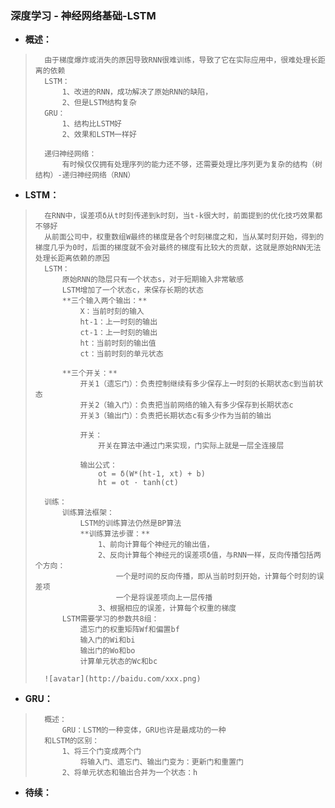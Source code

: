 ### 深度学习 - 神经网络基础-LSTM
- **概述：**
>       由于梯度爆炸或消失的原因导致RNN很难训练，导致了它在实际应用中，很难处理长距离的依赖
>       LSTM：
>           1、改进的RNN，成功解决了原始RNN的缺陷，
>           2、但是LSTM结构复杂
>       GRU：
>           1、结构比LSTM好
>           2、效果和LSTM一样好
>
>       递归神经网络：
>           有时候仅仅拥有处理序列的能力还不够，还需要处理比序列更为复杂的结构（树结构）-递归神经网络（RNN）
>

- **LSTM：**
>       在RNN中，误差项δ从t时刻传递到k时刻，当t-k很大时，前面提到的优化技巧效果都不够好
>       从前面公司中，权重数组W最终的梯度是各个时刻梯度之和，当从某时刻开始，得到的梯度几乎为0时，后面的梯度就不会对最终的梯度有比较大的贡献，这就是原始RNN无法处理长距离依赖的原因
>       LSTM：
>           原始RNN的隐层只有一个状态s，对于短期输入非常敏感
>           LSTM增加了一个状态c，来保存长期的状态
>           **三个输入两个输出：**
>               X：当前时刻的输入
>               ht-1：上一时刻的输出
>               ct-1：上一时刻的输出
>               ht：当前时刻的输出值
>               ct：当前时刻的单元状态
>
>           **三个开关：**
>               开关1（遗忘门）：负责控制继续有多少保存上一时刻的长期状态c到当前状态
>               开关2（输入门）：负责把当前网络的输入有多少保存到长期状态c
>               开关3（输出门）：负责把长期状态c有多少作为当前的输出
>
>               开关：
>                   开关在算法中通过门来实现，门实际上就是一层全连接层
>
>               输出公式：
>                   ot = δ(W*(ht-1, xt) + b)
>                   ht = ot · tanh(ct)
>
>       训练：
>           训练算法框架：
>               LSTM的训练算法仍然是BP算法
>               **训练算法步骤：**
>                   1、前向计算每个神经元的输出值，
>                   2、反向计算每个神经元的误差项δ值，与RNN一样，反向传播包括两个方向：
>                       一个是时间的反向传播，即从当前时刻开始，计算每个时刻的误差项
>                       一个是将误差项向上一层传播
>                   3、根据相应的误差，计算每个权重的梯度
>           LSTM需要学习的参数共8组：
>               遗忘门的权重矩阵Wf和偏置bf
>               输入门的Wi和bi
>               输出门的Wo和bo
>               计算单元状态的Wc和bc
>
>       ![avatar](http://baidu.com/xxx.png)
>
>
>
>
>
>
>
>
>
>
>
>
>
>
>
>
>
>
>
>
>
>
>

- **GRU：**
>       概述：
>           GRU：LSTM的一种变体，GRU也许是最成功的一种
>       和LSTM的区别：
>           1、将三个门变成两个门
>               将输入门、遗忘门、输出门变为：更新门和重置门
>           2、将单元状态和输出合并为一个状态：h
>
>
>
>
>
>
>
>
>
>
>
>
>
>
>
>
>
>
>
>
>
>

- **待续：**
>
>
>
>
>
>
>
>
>
>
>
>
>
>
>
>
>
